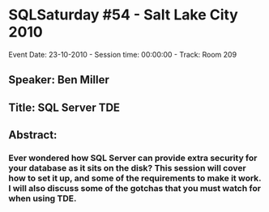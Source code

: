 # SQLSaturday #54 - Salt Lake City 2010
Event Date: 23-10-2010 - Session time: 00:00:00 - Track: Room 209 
## Speaker: Ben Miller
## Title: SQL Server TDE
## Abstract:
### Ever wondered how SQL Server can provide extra security for your database as it sits on the disk?  This session will cover how to set it up, and some of the requirements to make it work.  I will also discuss some of the gotchas that you must watch for when using TDE.
